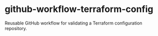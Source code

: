 # github-workflow-terraform-config
Reusable GitHub workflow for validating a Terraform configuration repository.
